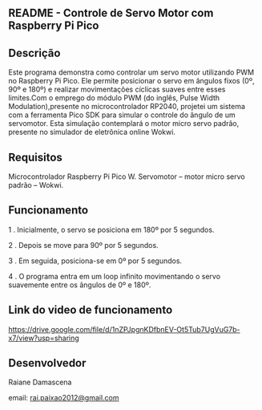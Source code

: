 ## README - Controle de Servo Motor com Raspberry Pi Pico

## Descrição

Este programa demonstra como controlar um servo motor utilizando PWM no Raspberry Pi Pico. Ele permite posicionar o servo em ângulos fixos (0º, 90º e 180º) e realizar movimentações cíclicas suaves entre esses limites.Com o emprego do módulo PWM (do inglês, Pulse Width Modulation),presente no microcontrolador RP2040, projetei um sistema com a ferramenta Pico SDK para simular o controle do ângulo de um servomotor. Esta simulação contemplará o motor micro servo padrão, presente no simulador de eletrônica online Wokwi.

## Requisitos

Microcontrolador Raspberry Pi Pico W.
Servomotor – motor micro servo padrão – Wokwi.

## Funcionamento

1 . Inicialmente, o servo se posiciona em 180º por 5 segundos.

2 . Depois se move para 90º por 5 segundos.

3 . Em seguida, posiciona-se em 0º por 5 segundos.

4 . O programa entra em um loop infinito movimentando o servo suavemente entre os ângulos de 0º e 180º.

## Link do video de funcionamento 

https://drive.google.com/file/d/1nZPJpgnKDfbnEV-Ot5Tub7UgVuG7b-x7/view?usp=sharing

## Desenvolvedor

Raiane Damascena

email: rai.paixao2012@gmail.com
